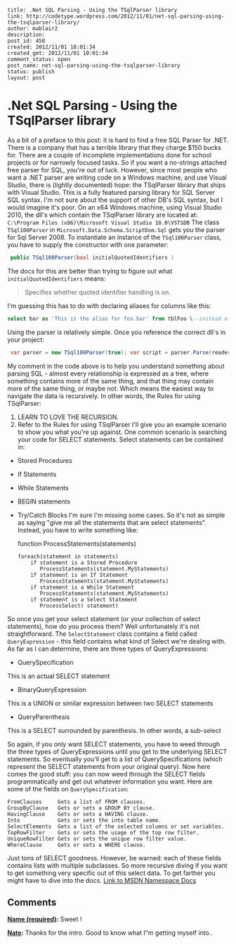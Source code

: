 ```
title: .Net SQL Parsing - Using the TSqlParser library
link: http://codetype.wordpress.com/2012/11/01/net-sql-parsing-using-the-tsqlparser-library/
author: mablair2
description: 
post_id: 458
created: 2012/11/01 18:01:34
created_gmt: 2012/11/01 10:01:34
comment_status: open
post_name: net-sql-parsing-using-the-tsqlparser-library
status: publish
layout: post
```

# .Net SQL Parsing - Using the TSqlParser library

As a bit of a preface to this post: it is hard to find a free SQL Parser for .NET. There is a company that has a terrible library that they charge $150 bucks for. There are a couple of incomplete implementations done for school projects or for narrowly focused tasks. So if you want a no-strings attached free parser for SQL, you're out of luck. However, since most people who want a .NET parser are writing code on a Windows machine, and use Visual Studio, there is (lightly documented) hope: the TSqlParser library that ships with Visual Studio. This is a fully featured parsing library for SQL Server SQL syntax. I'm not sure about the support of other DB's SQL syntax, but I would imagine it's poor. On an x64 Windows machine, using Visual Studio 2010, the dll's which contain the TSqlParser library are located at: `C:\Program Files (x86)\Microsoft Visual Studio 10.0\VSTSDB` The class `TSql100Parser` in `Microsoft.Data.Schema.ScriptDom.Sql` gets you the parser for Sql Server 2008. To instantiate an instance of the `TSql100Parser` class, you have to supply the constructor with one parameter: 
``` cs
 public TSql100Parser(bool initialQuotedIdentifiers ) 
```

 The docs for this are better than trying to figure out what `initialQuotedIdentifiers` means: 

> Specifies whether quoted identifier handling is on.

I'm guessing this has to do with declaring aliases for columns like this: 
``` sql
select bar as 'This is the alias for foo.bar' from tblFoo \--instead of like this: select bar as [This is the alias for foo.bar] from tblFoo 
```

 Using the parser is relatively simple. Once you reference the correct dll's in your project: 
``` cs
 var parser = new TSql100Parser(true); var script = parser.Parse(reader, out errors) as TSqlScript; foreach (TSqlBatch batch in script.Batches) { foreach (TSqlStatement statement in batch.Statements) { //At this point, you have a collection of SQL Statements... //that can contain collections of SQL Statements... } } 
```

 My comment in the code above is to help you understand something about parsing SQL - almost every relationship is expressed as a tree, where something contains more of the same thing, and that thing may contain more of the same thing, or maybe not. Which means the easiest way to navigate the data is recursively. In other words, the Rules for using TSqlParser: 

  1. LEARN TO LOVE THE RECURSION.
  2. Refer to the Rules for using TSqlParser
I'll give you an example scenario to show you what you're up against. One common scenario is searching your code for SELECT statements. Select statements can be contained in: 
  * Stored Procedures 
  * If Statements 
  * While Statements 
  * BEGIN statements 
  * Try/Catch Blocks 
I'm sure I'm missing some cases. So it's not as simple as saying "give me all the statements that are select statements". Instead, you have to write something like: 
    
    
    function ProcessStatements(statements)
    
        foreach(statement in statements) 
            if statement is a Stored Procedure
               ProcessStatements(statement.MyStatements)
            if statement is an If Statement
               ProcessStatements(statement.MyStatements)
            if statement is a While Statement
               ProcessStatements(statement.MyStatements)
            if statement is a Select Statement
               ProcessSelect( statement)
    

So once you get your select statement (or your collection of select statements), how do you process them? Well unfortunately it's not straightforward. The `SelectStatement` class contains a field called `QueryExpression` \- this field contains what kind of Select we're dealing with. As far as I can determine, there are three types of QueryExpressions: 

  * QuerySpecification

This is an actual SELECT statement

  * BinaryQueryExpression

This is a UNION or similar expression between two SELECT statements

  * QueryParenthesis

This is a SELECT surrounded by parenthesis. In other words, a sub-select

So again, if you only want SELECT statements, you have to weed through the three types of QueryExpressions until you get to the underlying SELECT statements. So eventually you'll get to a list of QuerySpecifications (which represent the SELECT statements from your original query). Now here comes the good stuff: you can now weed through the SELECT fields programmatically and get out whatever information you want. Here are some of the fields on `QuerySpecification`: 
    
    
    FromClauses     Gets a list of FROM clauses.
    GroupByClause   Gets or sets a GROUP BY clause.
    HavingClause    Gets or sets a HAVING clause.
    Into            Gets or sets the into table name.
    SelectElements  Gets a list of the selected columns or set variables.
    TopRowFilter    Gets or sets the usage of the top row filter.
    UniqueRowFilter Gets or sets the unique row filter value.
    WhereClause     Gets or sets a WHERE clause.
    

Just tons of SELECT goodness. However, be warned: each of these fields contains lists with multiple subclasses. So more recursive diving if you want to get something very specific out of this select data. To get farther you might have to dive into the docs. [Link to MSDN Namespace Docs](http://msdn.microsoft.com/en-us/library/dd194286\(v=vs.90\).aspx)

## Comments

**[Name (required)](#110 "2013-10-18 04:10:17"):** Sweet !

**[Nate](#111 "2013-11-09 02:56:01"):** Thanks for the intro. Good to know what I"m getting myself into..

